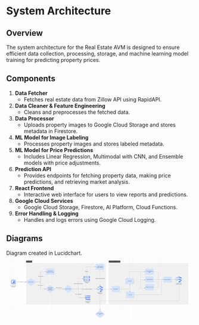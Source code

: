 # System Architecture

## Overview

The system architecture for the Real Estate AVM is designed to ensure efficient data collection, processing, storage, and machine learning model training for predicting property prices.

## Components

1. **Data Fetcher**
   - Fetches real estate data from Zillow API using RapidAPI.
2. **Data Cleaner & Feature Engineering**
   - Cleans and preprocesses the fetched data.
3. **Data Processor**
   - Uploads property images to Google Cloud Storage and stores metadata in Firestore.
4. **ML Model for Image Labeling**
   - Processes property images and stores labeled metadata.
5. **ML Model for Price Predictions**
   - Includes Linear Regression, Multimodal with CNN, and Ensemble models with price adjustments.
6. **Prediction API**
   - Provides endpoints for fetching property data, making price predictions, and retrieving market analysis.
7. **React Frontend**
   - Interactive web interface for users to view reports and predictions.
8. **Google Cloud Services**
   - Google Cloud Storage, Firestore, AI Platform, Cloud Functions.
9. **Error Handling & Logging**
   - Handles and logs errors using Google Cloud Logging.

## Diagrams

Diagram created in Lucidchart.
![System Design Diagram](system-architecture.png)
